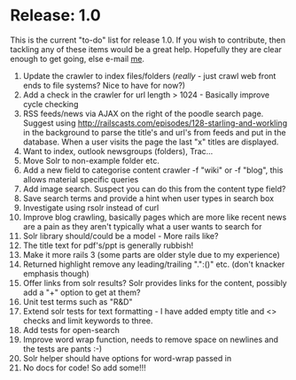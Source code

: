 Release: 1.0
============

This is the current "to-do" list for release 1.0. If you wish to contribute, then tackling any of these items would be a great help. Hopefully they are clear enough to get going, else e-mail <a href="http://www.google.com/recaptcha/mailhide/d?k=01vdgNNADQlgrqj5lMuKLpag==&c=dLzYSFd6PdPBc5paL9eJKJ62wOQODVZwCaNzqvMcxyI=">me</a>.

01. Update the crawler to index files/folders (*really* - just crawl web front ends to file systems? Nice to have for now?)
02. Add a check in the crawler for url length > 1024 - Basically improve cycle checking
04. RSS feeds/news via AJAX on the right of the poodle search page. Suggest using http://railscasts.com/episodes/128-starling-and-workling in the background to parse the title's and url's from feeds and put in the database. When a user visits the page the last "x" titles are displayed.
05. Want to index, outlook newsgroups (folders), Trac...
06. Move Solr to non-example folder etc.
08. Add a new field to categorise content crawler -f "wiki" or -f "blog", this allows material specific queries
09. Add image search. Suspect you can do this from the content type field?
10. Save search terms and provide a hint when user types in search box
11. Investigate using rsolr instead of curl
12. Improve blog crawling, basically pages which are more like recent news are a pain as they aren't typically what a user wants to search for
13. Solr library should/could be a model - More rails like?
14. The title text for pdf's/ppt is generally rubbish!
15. Make it more rails 3 (some parts are older style due to my experience)
16. Returned highlight remove any leading/trailing ".\":()" etc. (don't knacker emphasis though)
17. Offer links from solr results? Solr provides links for the content, possibly add a "+" option to get at them?
18. Unit test terms such as "R&D"
20. Extend solr tests for text formatting - I have added empty title and <> checks and limit keywords to three.
21. Add tests for open-search
22. Improve word wrap function, needs to remove space on newlines and the tests are pants :-)
23. Solr helper should have options for word-wrap passed in
24. No docs for code! So add some!!!


